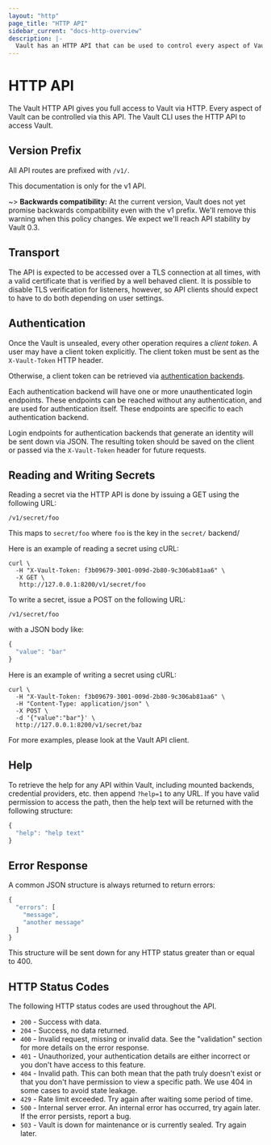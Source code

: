 ```yaml
---
layout: "http"
page_title: "HTTP API"
sidebar_current: "docs-http-overview"
description: |-
  Vault has an HTTP API that can be used to control every aspect of Vault.
---
```


# HTTP API

The Vault HTTP API gives you full access to Vault via HTTP. Every
aspect of Vault can be controlled via this API. The Vault CLI uses
the HTTP API to access Vault.

## Version Prefix

All API routes are prefixed with `/v1/`.

This documentation is only for the v1 API.

~> **Backwards compatibility:** At the current version, Vault does
not yet promise backwards compatibility even with the v1 prefix. We'll
remove this warning when this policy changes. We expect we'll reach API
stability by Vault 0.3.

## Transport

The API is expected to be accessed over a TLS connection at
all times, with a valid certificate that is verified by a well
behaved client. It is possible to disable TLS verification for
listeners, however, so API clients should expect to have to do both
depending on user settings.

## Authentication

Once the Vault is unsealed, every other operation requires
a _client token_. A user may have a client token explicitly.
The client token must be sent as the `X-Vault-Token` HTTP header.

Otherwise, a client token can be retrieved via
[authentication backends](/docs/auth/index.html).

Each authentication backend will have one or more unauthenticated
login endpoints. These endpoints can be reached without any authentication,
and are used for authentication itself. These endpoints are specific
to each authentication backend.

Login endpoints for authentication backends that generate an identity will be
sent down via JSON. The resulting token should be saved on the client or passed
via the `X-Vault-Token` header for future requests.

## Reading and Writing Secrets

Reading a secret via the HTTP API is done by issuing a GET using the
following URL:

```text
/v1/secret/foo
```

This maps to `secret/foo` where `foo` is the key in the `secret/` backend/

Here is an example of reading a secret using cURL:

```shell
curl \
  -H "X-Vault-Token: f3b09679-3001-009d-2b80-9c306ab81aa6" \
  -X GET \
   http://127.0.0.1:8200/v1/secret/foo
```

To write a secret, issue a POST on the following URL:

```text
/v1/secret/foo
```

with a JSON body like:

```javascript
{
  "value": "bar"
}
```

Here is an example of writing a secret using cURL:

```shell
curl \
  -H "X-Vault-Token: f3b09679-3001-009d-2b80-9c306ab81aa6" \
  -H "Content-Type: application/json" \
  -X POST \
  -d '{"value":"bar"}' \
  http://127.0.0.1:8200/v1/secret/baz
```

For more examples, please look at the Vault API client.

## Help

To retrieve the help for any API within Vault, including mounted
backends, credential providers, etc. then append `?help=1` to any
URL. If you have valid permission to access the path, then the help text
will be returned with the following structure:

```javascript
{
  "help": "help text"
}
```

## Error Response

A common JSON structure is always returned to return errors:

```javascript
{
  "errors": [
    "message",
    "another message"
  ]
}
```

This structure will be sent down for any HTTP status greater than
or equal to 400.

## HTTP Status Codes

The following HTTP status codes are used throughout the API.

- `200` - Success with data.
- `204` - Success, no data returned.
- `400` - Invalid request, missing or invalid data. See the
   "validation" section for more details on the error response.
- `401` - Unauthorized, your authentication details are either
   incorrect or you don't have access to this feature.
- `404` - Invalid path. This can both mean that the path truly
   doesn't exist or that you don't have permission to view a
   specific path. We use 404 in some cases to avoid state leakage.
- `429` - Rate limit exceeded. Try again after waiting some period
   of time.
- `500` - Internal server error. An internal error has occurred,
   try again later. If the error persists, report a bug.
- `503` - Vault is down for maintenance or is currently sealed.
   Try again later.
